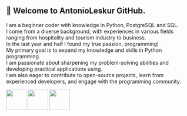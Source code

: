 ## 👋 Welcome to AntonioLeskur GitHub.
I am a beginner coder with knowledge in Python, PostgreSQL and SQL.<br>
I come from a diverse background, with experiences in various fields ranging from hospitality and tourism industry to business.<br>
In the last year and half I found my true passion, programming!<br>
My primary goal is to expand my knowledge and skills in Python programming.<br> I am passionate about sharpening my problem-solving abilities and developing practical applications using.<br> I am also eager to contribute to open-source projects, learn from experienced developers, and engage with the programming community.<br>
  
  <img align="center" src="https://cdn.jsdelivr.net/gh/devicons/devicon/icons/python/python-original-wordmark.svg" 
       width="55" 
       height="55" /> 
            <img align="center" src="https://cdn.jsdelivr.net/gh/devicons/devicon/icons/sqlite/sqlite-original.svg"
       width="55" 
       height="55" />
  <img align="center" 
            src="https://cdn.jsdelivr.net/gh/devicons/devicon/icons/postgresql/postgresql-plain-wordmark.svg"
    width="55" 
       height="55"/>
          
          
 

          
